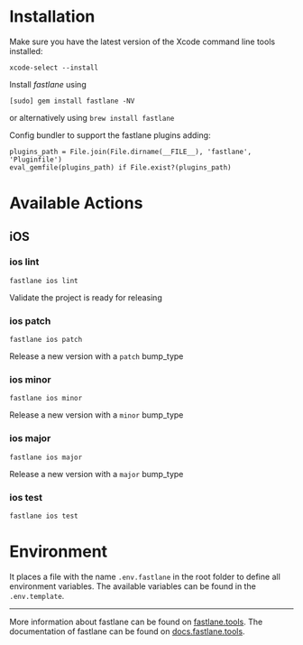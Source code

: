 # Installation

Make sure you have the latest version of the Xcode command line tools installed:

```
xcode-select --install
```

Install _fastlane_ using
```
[sudo] gem install fastlane -NV
```
or alternatively using `brew install fastlane`

Config bundler to support the fastlane plugins adding:
```
plugins_path = File.join(File.dirname(__FILE__), 'fastlane', 'Pluginfile')
eval_gemfile(plugins_path) if File.exist?(plugins_path)
```

# Available Actions
## iOS
### ios lint
```
fastlane ios lint
```
Validate the project is ready for releasing
### ios patch
```
fastlane ios patch
```
Release a new version with a `patch` bump_type
### ios minor
```
fastlane ios minor
```
Release a new version with a `minor` bump_type
### ios major
```
fastlane ios major
```
Release a new version with a `major` bump_type
### ios test
```
fastlane ios test
```

# Environment

It places a file with the name `.env.fastlane` in the root folder to define all environment variables. The available variables can be found in the `.env.template`.

----

More information about fastlane can be found on [fastlane.tools](https://fastlane.tools).
The documentation of fastlane can be found on [docs.fastlane.tools](https://docs.fastlane.tools).
